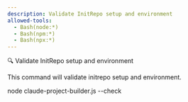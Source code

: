 ```yaml
---
description: Validate InitRepo setup and environment
allowed-tools:
  - Bash(node:*)
  - Bash(npm:*)
  - Bash(npx:*)
---
```


🔍 Validate InitRepo setup and environment

This command will validate initrepo setup and environment.

node claude-project-builder.js --check
